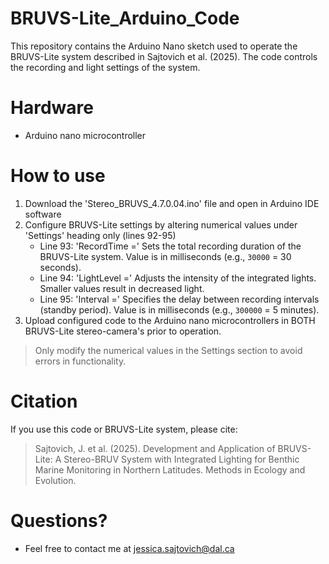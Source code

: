 # BRUVS-Lite_Arduino_Code
This repository contains the Arduino Nano sketch used to operate the BRUVS-Lite system described in Sajtovich et al. (2025). The code controls the recording and light settings of the system.

# Hardware
- Arduino nano microcontroller

# How to use 
1. Download the 'Stereo_BRUVS_4.7.0.04.ino' file and open in Arduino IDE software
2. Configure BRUVS-Lite settings by altering numerical values under 'Settings' heading only (lines 92-95)
     - Line 93: 'RecordTime =' Sets the total recording duration of the BRUVS-Lite system. Value is in milliseconds (e.g., `30000` = 30 seconds).
     - Line 94: 'LightLevel =' Adjusts the intensity of the integrated lights. Smaller values result in decreased light.
     - Line 95: 'Interval =' Specifies the delay between recording intervals (standby period). Value is in milliseconds (e.g., `300000` = 5 minutes).
3. Upload configured code to the Arduino nano microcontrollers in BOTH BRUVS-Lite stereo-camera's prior to operation.

> Only modify the numerical values in the Settings section to avoid errors in functionality.

# Citation
If you use this code or BRUVS-Lite system, please cite:
> Sajtovich, J. et al. (2025). Development and Application of BRUVS-Lite: A Stereo-BRUV System with Integrated Lighting for Benthic Marine Monitoring in Northern Latitudes. Methods in Ecology and Evolution. 

# Questions?
  - Feel free to contact me at [jessica.sajtovich@dal.ca](mailto:jessica.sajtovich@dal.ca)
